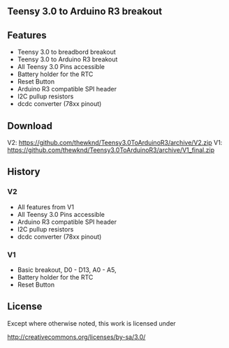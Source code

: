 ## Teensy 3.0 to Arduino R3 breakout

## Features
- Teensy 3.0 to breadbord breakout
- Teensy 3.0 to Arduino R3 breakout
- All Teensy 3.0 Pins accessible 
- Battery holder for the RTC
- Reset Button
- Arduino R3 compatible SPI header
- I2C pullup resistors
- dcdc converter (78xx pinout)

## Download
V2: https://github.com/thewknd/Teensy3.0ToArduinoR3/archive/V2.zip
V1: https://github.com/thewknd/Teensy3.0ToArduinoR3/archive/V1_final.zip

## History

### V2
- All features from V1
- All Teensy 3.0 Pins accessible
- Arduino R3 compatible SPI header
- I2C pullup resistors
- dcdc converter (78xx pinout)

### V1
- Basic breakout, D0 - D13, A0 - A5, 
- Battery holder for the RTC
- Reset Button


## License
Except where otherwise noted, this work is licensed under 

http://creativecommons.org/licenses/by-sa/3.0/